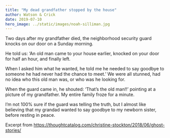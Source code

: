 ```yaml
---
title: "My dead grandfather stopped by the house"
author: Watson & Crick
date: 2019-07-10
hero_image: ../static/images/noah-silliman.jpg
---
```


Two days after my grandfather died, the neighborhood security guard knocks on our door on a Sunday morning.

He told us: ‘An old man came to your house earlier, knocked on your door for half an hour, and finally left.

When I asked him what he wanted, he told me he needed to say goodbye to someone he had never had the chance to meet.’ We were all stunned, had no idea who this old man was, or who was he looking for.

When the guard came in, he shouted: ‘That’s the old man!!’ pointing at a picture of my grandfather. My entire family froze for a minute.

I’m not 100% sure if the guard was telling the truth, but I almost like believing that my grandad wanted to say goodbye to my newborn sister, before resting in peace.

Excerpt from https://thoughtcatalog.com/christine-stockton/2018/06/ghost-stories/
